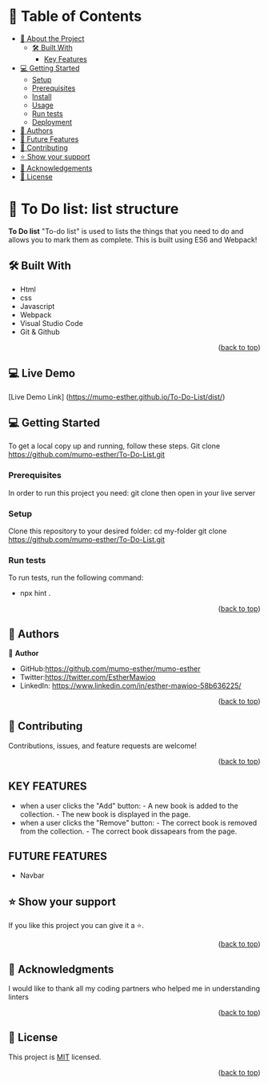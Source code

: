 <a name="readme-top"></a>


# 📗 Table of Contents

- [📖 About the Project](#about-project)
  - [🛠 Built With](#built-with)
    - [Key Features](#key-features)
- [💻 Getting Started](#getting-started)
  - [Setup](#setup)
  - [Prerequisites](#prerequisites)
  - [Install](#install)
  - [Usage](#usage)
  - [Run tests](#run-tests)
  - [Deployment](#triangular_flag_on_post-deployment)
- [👥 Authors](#authors)
- [🔭 Future Features](#future-features)
- [🤝 Contributing](#contributing)
- [⭐️ Show your support](#support)
- [🙏 Acknowledgements](#acknowledgements)
- [📝 License](#license)

# 📖 To Do list: list structure
 <a name="about-project"></a>


**To Do list** "To-do list" is used to lists the things that you need to do and allows you to mark them as complete. This is built using ES6 and Webpack!


## 🛠 Built With <a name="built-with"></a>
- Html
- css
- Javascript
- Webpack
- Visual Studio Code
- Git & Github

<p align="right">(<a href="#readme-top">back to top</a>)</p>

## 💻 Live Demo
[Live Demo Link] (https://mumo-esther.github.io/To-Do-List/dist/)

## 💻 Getting Started <a name="getting-started"></a>
To get a local copy up and running, follow these steps.
Git clone https://github.com/mumo-esther/To-Do-List.git
### Prerequisites

In order to run this project you need:
 git clone then open in your live server

### Setup

Clone this repository to your desired folder:
  cd my-folder
  git clone https://github.com/mumo-esther/To-Do-List.git
### Run tests

To run tests, run the following command:
  - npx hint .

<p align="right">(<a href="#readme-top">back to top</a>)</p>

## 👥 Authors <a name="authors"></a>

👤 **Author**

- GitHub:https://github.com/mumo-esther/mumo-esther
- Twitter:https://twitter.com/EstherMawioo
- LinkedIn: https://www.linkedin.com/in/esther-mawioo-58b636225/

<p align="right">(<a href="#readme-top">back to top</a>)</p>

## 🤝 Contributing <a name="contributing"></a>

Contributions, issues, and feature requests are welcome!

<p align="right">(<a href="#readme-top">back to top</a>)</p>

## KEY FEATURES
- when a user clicks the "Add" button:
      - A new book is added to the collection.
      - The new book is displayed in the page.
- when a user clicks the "Remove" button:
      - The correct book is removed from the collection.
      - The correct book dissapears from the page.


## FUTURE FEATURES
- Navbar

## ⭐️ Show your support <a name="support"></a>

If you like this project you can give it a ⭐️.

<p align="right">(<a href="#readme-top">back to top</a>)</p>

## 🙏 Acknowledgments <a name="acknowledgements"></a>

I would like to thank all my coding partners who helped me in understanding linters

<p align="right">(<a href="#readme-top">back to top</a>)</p>

## 📝 License <a name="license"></a>

This project is [MIT](./MIT.md) licensed.

<p align="right">(<a href="#readme-top">back to top</a>)</p>
